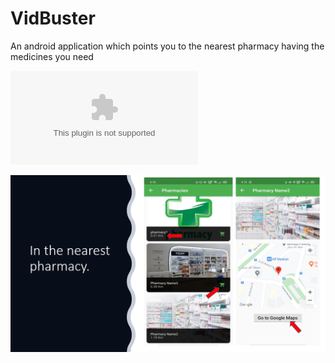 # VidBuster
An android application which points you to the nearest pharmacy having the medicines you need 

![](Presentation.pptx)

![](screenshots/near.png)
